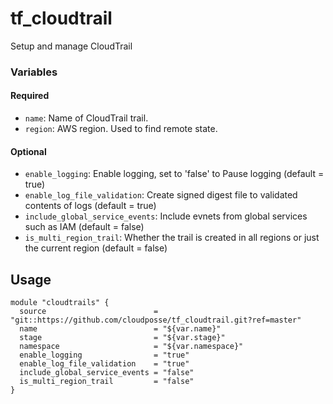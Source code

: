 # tf_cloudtrail

Setup and manage CloudTrail

### Variables

#### Required

* `name`: Name of CloudTrail trail.
* `region`: AWS region. Used to find remote state.



#### Optional

* `enable_logging`: Enable logging, set to 'false' to Pause logging (default = true)
* `enable_log_file_validation`: Create signed digest file to validated contents of logs (default = true)
* `include_global_service_events`: Include evnets from global services such as IAM (default = false)
* `is_multi_region_trail`: Whether the trail is created in all regions or just the current region (default = false)

## Usage
```
module "cloudtrails" {
  source                        = "git::https://github.com/cloudposse/tf_cloudtrail.git?ref=master"
  name                          = "${var.name}"
  stage                         = "${var.stage}"
  namespace                     = "${var.namespace}"
  enable_logging                = "true"
  enable_log_file_validation    = "true"
  include_global_service_events = "false"
  is_multi_region_trail         = "false"
}
```
